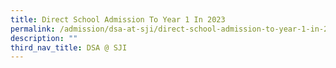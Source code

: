```yaml
---
title: Direct School Admission To Year 1 In 2023
permalink: /admission/dsa-at-sji/direct-school-admission-to-year-1-in-2023/
description: ""
third_nav_title: DSA @ SJI
---
```

